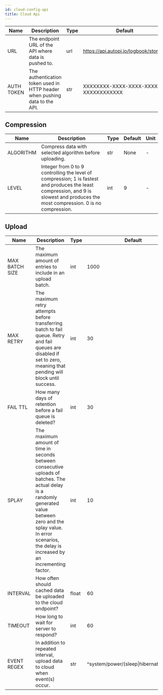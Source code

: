 ```yaml
---
id: cloud-config-api
title: Cloud Api
---
```


| Name | Description | Type | Default | Unit |
| ------ | ------ | ------ | ------ | ------ |
| URL | The endpoint URL of the API where data is pushed to. | url | https://api.autopi.io/logbook/storage | - |
| AUTH TOKEN | The authentication token used in HTTP header when pushing data to the API. | str | XXXXXXXX-XXXX-XXXX-XXXX-XXXXXXXXXXXX | - |

## Compression

| Name | Description | Type | Default | Unit |
| ------ | ------ | ------ | ------ | ------ |
| ALGORITHM | Compress data with selected algorithm before uploading. | str | None | - |
| LEVEL | Integer from 0 to 9 controlling the level of compression; 1 is fastest and produces the least compression, and 9 is slowest and produces the most compression. 0 is no compression. | int | 9 | - |

## Upload

| Name | Description | Type | Default | Unit |
| ------ | ------ | ------ | ------ | ------ |
| MAX BATCH SIZE | The maximum amount of entries to include in an upload batch. | int | 1000 | - |
| MAX RETRY | The maximum retry attempts before transferring batch to fail queue. Retry and fail queues are disabled if set to zero, meaning that pending will block until success. | int | 30 | - |
| FAIL TTL | How many days of retention before a fail queue is deleted? | int | 30 | d |
| SPLAY | The maximum amount of time in seconds between consecutive uploads of batches. The actual delay is a randomly generated value between zero and the splay value. In error scenarios, the delay is increased by an incrementing factor. | int | 10 | s |
| INTERVAL | How often should cached data be uploaded to the cloud endpoint? | float | 60 | s |
| TIMEOUT | How long to wait for server to respond? | int | 60 | s |
| EVENT REGEX | In addition to repeated interval, upload data to cloud when event(s) occur. | str | ^system/power/(sleep\|hibernate\|reboot) | - |
